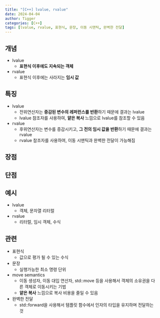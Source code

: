 ```yaml
---
title: "[C++] lvalue, rvalue"
date: 2024-04-04
author: Tigger
categories: [C++]
tags: [lvalue, rvalue, 표현식, 문장, 이동 시맨틱, 완벽한 전달]
---
```


## 개념 
+ lvalue
	+ **표현식 이후에도 지속되는 객체**
+ rvalue
	+ 표현식 이후에는 사라지는 **임시 값**

## 특징
+ lvalue
	+ 전위연산자는 **증감된 변수의 레퍼런스를 반환**하기 때문에 결과는 lvalue
	+ lvalue 참조자를 사용하여, **얕은 복사** 느낌으로 lvalue를 참조할 수 있음
+ rvalue
	+ 후위연산자는 변수를 증감시키고, **그 전의 임시 값을 반환**하기 때문에 결과는 rvalue
	+ rvalue 참조자를 사용하여, 이동 시맨틱과 완벽한 전달이 가능해짐

## 장점


## 단점


## 예시
+ lvalue
	+ 객체, 문자열 리터럴
+ rvalue
	+ 리터럴, 임시 객체, 수식

## 관련
+ 표현식
	+ 값으로 평가 될 수 있는 수식
+ 문장
	+ 실행가능한 최소 명령 단위
+ move semantics
	+ 이동 생성자, 이동 대입 연산자, std::move 등을 사용해서
	객체의 소유권을 다른 객체로 이동시키는 기법
	+ **얕은 복사** 느낌으로 복사 비용을 줄일 수 있음
+ 완벽한 전달
	+ std::forward을 사용해서 템플릿 함수에서 인자의 타입을 유지하며 전달하는 것
	
